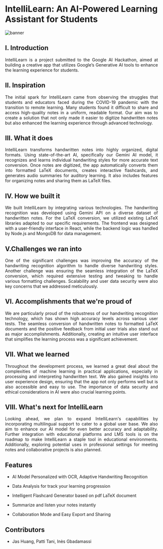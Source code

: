 # IntelliLearn: An AI-Powered Learning Assistant for Students

![banner](https://github.com/I2S9/Intelli-Learn/assets/111307883/aa133606-b202-4239-abaf-3c86096a0ecd)

## I. Introduction

<div align="justify">
IntelliLearn is a project submitted to the Google AI Hackathon, aimed at building a creative app that utilizes Google’s Generative AI tools to enhance the learning experience for students.
</div>

## II. Inspiration

<div align="justify">
The initial spark for IntelliLearn came from observing the struggles that students and educators faced during the COVID-19 pandemic with the transition to remote learning. Many students found it difficult to share and access high-quality notes in a uniform, readable format. Our aim was to create a solution that not only made it easier to digitize handwritten notes but also enhanced the learning experience through advanced technology.
</div>

## III. What it does

<div align="justify">
IntelliLearn transforms handwritten notes into highly organized, digital formats. Using state-of-the-art AI, specifically our Gemini AI model, it recognizes and learns individual handwriting styles for more accurate text conversion. Once notes are digitized, the app automatically converts them into formatted LaTeX documents, creates interactive flashcards, and generates audio summaries for auditory learning. It also includes features for organizing notes and sharing them as LaTeX files.
</div>

## IV. How we built it

<div align="justify">
We built IntelliLearn by integrating various technologies. The handwriting recognition was developed using Gemini API on a diverse dataset of handwritten notes. For the LaTeX conversion, we utilized existing LaTeX libraries adapted to our specific requirements. The frontend was designed with a user-friendly interface in React, while the backend logic was handled by Node.js and MongoDB for data management.
</div>

## V.Challenges we ran into

<div align="justify">
One of the significant challenges was improving the accuracy of the handwriting recognition algorithm to handle diverse handwriting styles. Another challenge was ensuring the seamless integration of the LaTeX conversion, which required extensive testing and tweaking to handle various formatting challenges. Scalability and user data security were also key concerns that we addressed meticulously.
</div>

## VI. Accomplishments that we're proud of

<div align="justify">
We are particularly proud of the robustness of our handwriting recognition technology, which has shown high accuracy levels across various user tests. The seamless conversion of handwritten notes to formatted LaTeX documents and the positive feedback from initial user trials also stand out as major accomplishments. Additionally, creating an intuitive user interface that simplifies the learning process was a significant achievement.
</div>

## VII. What we learned

<div align="justify">
Throughout the development process, we learned a great deal about the complexities of machine learning in practical applications, especially in processing and interpreting handwritten text. We also gained insights into user experience design, ensuring that the app not only performs well but is also accessible and easy to use. The importance of data security and ethical considerations in AI were also crucial learning points.
</div>

## VIII. What's next for IntelliLearn

<div align="justify">
Looking ahead, we plan to expand IntelliLearn's capabilities by incorporating multilingual support to cater to a global user base. We also aim to enhance our AI model for even better accuracy and adaptability. Further integration with educational platforms and LMS tools is on the roadmap to make IntelliLearn a staple tool in educational environments. Additionally, exploring potential uses in professional settings for meeting notes and collaborative projects is also planned.
  
## Features 
</div>

* AI Model Personalized with OCR, Adaptive Handwriting Recognition

* Data Analysis for track your learning progression

* Intelligent Flashcard Generator based on pdf LaTeX document

* Summarize and listen your notes instantly

* Collaboration Mode and Easy Export and Sharing

## Contributors

* Jas Huang, Patti Tani, Inès Gbadamassi
